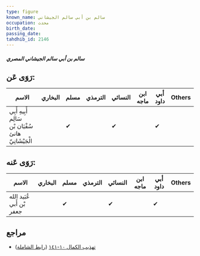 ```yaml
---
type: figure
known_name: سالم بن أبي سالم الجيشاني
occupation: محدث
birth_date:
passing_date:
tahdhib_id: 2146
---
```

##### سالم بن أبي سالم الجيشاني المصري

## رَوَى عَن:
| الاسم                                                 | البخاري | مسلم | الترمذي | النسائي | ابن ماجه | أبي داود | Others |
| ----------------------------------------------------- | ------- | ---- | ------- | ------- | -------- | -------- | ------ |
| أَبِيهِ أَبِي سَالِم سُفْيَان بْن هانئ الْجَيْشَانِيّ |         | ✔    |         | ✔       |          | ✔        |        |
## رَوَى عَنه:
| الاسم                     | البخاري | مسلم | الترمذي | النسائي | ابن ماجه | أبي داود | Others |
| ------------------------- | ------- | ---- | ------- | ------- | -------- | -------- | ------ |
| عُبَيد الله بْن أَبي جعفر |         | ✔    |         | ✔       |          | ✔        |        |
## مراجع
- [تهذيب الكمال ١٠-١٤١](obsidian://open?vault=Tahdhib-al-Kamal&file=Figures/٢١٤٦-سالم%20بن%20أبي%20سالم%20الجيشاني%20المصري) ([رابط الشاملة](https://shamela.ws/book/3722/4913))
